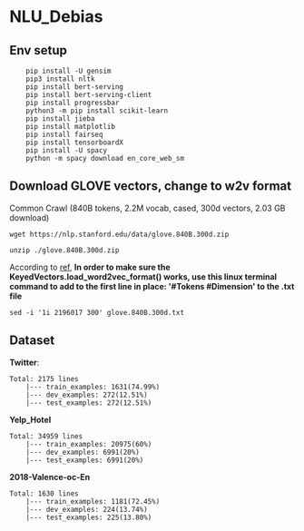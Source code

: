 # NLU_Debias
## Env setup
```
    pip install -U gensim
    pip3 install nltk
    pip install bert-serving
    pip install bert-serving-client
    pip install progressbar
    python3 -m pip install scikit-learn
    pip install jieba
    pip install matplotlib
    pip install fairseq
    pip install tensorboardX
    pip install -U spacy
    python -m spacy download en_core_web_sm

```
## Download GLOVE vectors, change to w2v format
Common Crawl (840B tokens, 2.2M vocab, cased, 300d vectors, 2.03 GB download)

`wget https://nlp.stanford.edu/data/glove.840B.300d.zip` 

`unzip ./glove.840B.300d.zip`

According to [ref](https://radimrehurek.com/gensim/scripts/glove2word2vec.html),
**In order to make sure the KeyedVectors.load_word2vec_format() works, use this linux terminal command to add to the first line in place: '#Tokens #Dimension' to the .txt file**
```
sed -i '1i 2196017 300' glove.840B.300d.txt 
```

## Dataset
**Twitter**:
```
Total: 2175 lines
    |--- train_examples: 1631(74.99%)
    |--- dev_examples: 272(12.51%)
    |--- test_examples: 272(12.51%)
```

**Yelp_Hotel**
```
Total: 34959 lines
    |--- train_examples: 20975(60%)
    |--- dev_examples: 6991(20%)
    |--- test_examples: 6991(20%)
```

**2018-Valence-oc-En**
```
Total: 1630 lines
    |--- train_examples: 1181(72.45%)
    |--- dev_examples: 224(13.74%)
    |--- test_examples: 225(13.80%)
```
